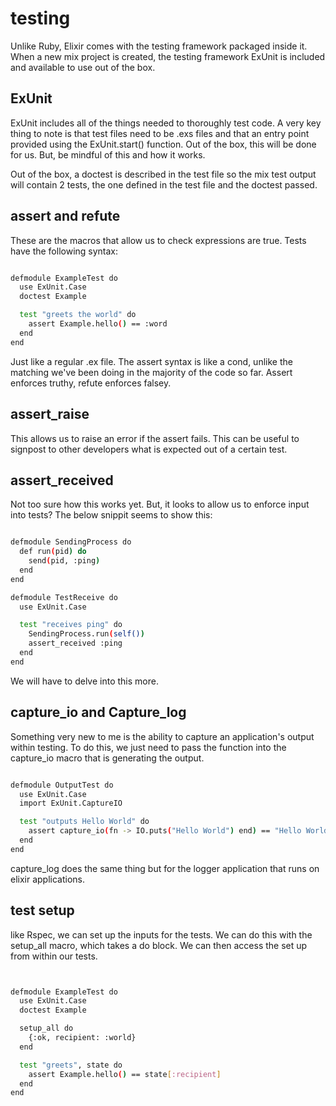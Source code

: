 # testing

Unlike Ruby, Elixir comes with the testing framework packaged inside it. When a new mix project is created, the testing framework ExUnit is included and available to use out of the box.

## ExUnit

ExUnit includes all of the things needed to thoroughly test code. A very key thing to note is that test files need to be .exs files and that an entry point provided using the ExUnit.start() function. Out of the box, this will be done for us. But, be mindful of this and how it works.

Out of the box, a doctest is described in the test file so the mix test output will contain 2 tests, the one defined in the test file and the doctest passed.

## assert and refute

These are the macros that allow us to check expressions are true. Tests have the following syntax:

```bash

defmodule ExampleTest do
  use ExUnit.Case
  doctest Example

  test "greets the world" do
    assert Example.hello() == :word
  end
end

```

Just like a regular .ex file. The assert syntax is like a cond, unlike the matching we've been doing in the majority of the code so far. Assert enforces truthy, refute enforces falsey.


## assert_raise

This allows us to raise an error if the assert fails. This can be useful to signpost to other developers what is expected out of a certain test.


## assert_received

Not too sure how this works yet. But, it looks to allow us to enforce input into tests? The below snippit seems to show this:

```bash

defmodule SendingProcess do
  def run(pid) do
    send(pid, :ping)
  end
end

defmodule TestReceive do
  use ExUnit.Case

  test "receives ping" do
    SendingProcess.run(self())
    assert_received :ping
  end
end

```

We will have to delve into this more.


## capture_io and Capture_log


Something very new to me is the ability to capture an application's output within testing. To do this, we just need to pass the function into the capture_io macro that is generating the output.

```bash

defmodule OutputTest do
  use ExUnit.Case
  import ExUnit.CaptureIO

  test "outputs Hello World" do
    assert capture_io(fn -> IO.puts("Hello World") end) == "Hello World\n"
  end
end

```

capture_log does the same thing but for the logger application that runs on elixir applications.


## test setup

like Rspec, we can set up the inputs for the tests. We can do this with the setup_all macro, which takes a do block. We can then access the set up from within our tests.

```bash


defmodule ExampleTest do
  use ExUnit.Case
  doctest Example

  setup_all do
    {:ok, recipient: :world}
  end

  test "greets", state do
    assert Example.hello() == state[:recipient]
  end
end

```